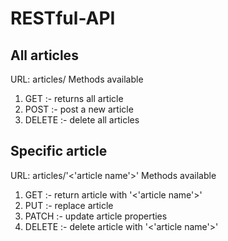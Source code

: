 # RESTful-API

## All articles
  URL: articles/
  Methods available
  1. GET    :- returns all article
  2. POST   :- post a new article
  3. DELETE :- delete all articles
  
## Specific article
  URL: articles/'<'article name'>'
  Methods available
  1. GET  :- return article with '<'article name'>'
  2. PUT  :- replace article 
  3. PATCH  :- update article properties
  4. DELETE :- delete article with '<'article name'>'

